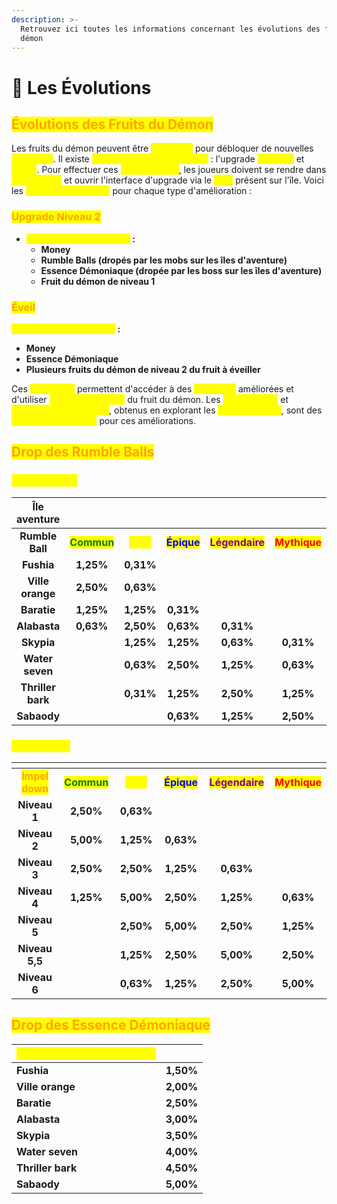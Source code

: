 ```yaml
---
description: >-
  Retrouvez ici toutes les informations concernant les évolutions des fruits du
  démon
---
```


# 👿 Les Évolutions

## <mark style="color:orange;">É</mark><mark style="color:orange;">**volutions des Fruits du Démon**</mark>

Les fruits du démon peuvent être <mark style="color:yellow;">**améliorés**</mark> pour débloquer de nouvelles <mark style="color:yellow;">**capacités**</mark>. Il existe <mark style="color:yellow;">**deux types d'améliorations**</mark> : l'upgrade <mark style="color:yellow;">**niveau 2**</mark> et <mark style="color:yellow;">**l'éveil**</mark>. Pour effectuer ces <mark style="color:yellow;">**améliorations**</mark>, les joueurs doivent se rendre dans <mark style="color:yellow;">**Impel Down**</mark> et ouvrir l'interface d'upgrade via le <mark style="color:yellow;">**NPC**</mark> présent sur l'île. Voici les <mark style="color:yellow;">**conditions requises**</mark> pour chaque type d'amélioration :  &#x20;

### <mark style="color:orange;">Upgrade Niveau 2</mark>&#x20;

* <mark style="color:yellow;">**Ressources nécessaires**</mark>**&#x20;:**
  * **Money**
  * **Rumble Balls (dropés par les mobs sur les îles d'aventure)**
  * **Essence Démoniaque (dropée par les boss sur les îles d'aventure)**
  * **Fruit du démon de niveau 1**

### <mark style="color:orange;">Éveil</mark>

<mark style="color:yellow;">**Ressources nécessaires**</mark>**&#x20;:**

* **Money**
* **Essence Démoniaque**
* **Plusieurs fruits du démon de niveau 2 du fruit à éveiller**

Ces <mark style="color:yellow;">**évolutions**</mark> permettent d'accéder à des <mark style="color:yellow;">**capacités**</mark> améliorées et d'utiliser <mark style="color:yellow;">**les deux attaques**</mark> du fruit du démon. Les <mark style="color:yellow;">**Rumble Balls**</mark> et <mark style="color:yellow;">**l'Essence Démoniaque**</mark>, obtenus en explorant les <mark style="color:yellow;">**îles d'aventure**</mark>, sont des <mark style="color:yellow;">**éléments essentiels**</mark> pour ces améliorations.

## <mark style="color:orange;">Drop des Rumble Balls</mark>

### <mark style="color:yellow;">Îles Aventure</mark>

<table><thead><tr><th width="121" align="center">Île aventure</th><th width="118" align="center"></th><th width="107" align="center"></th><th width="114" align="center"></th><th width="131" align="center"></th><th width="112" align="center"></th></tr></thead><tbody><tr><td align="center"><strong>Rumble Ball</strong></td><td align="center"><mark style="color:green;"><strong>Commun</strong></mark></td><td align="center"><mark style="color:yellow;"><strong>Rare</strong></mark></td><td align="center"><mark style="color:blue;"><strong>Épique</strong></mark></td><td align="center"><mark style="color:purple;"><strong>Légendaire</strong></mark></td><td align="center"><mark style="color:red;"><strong>Mythique</strong></mark></td></tr><tr><td align="center"><strong>Fushia</strong></td><td align="center"><strong>1,25%</strong></td><td align="center"><strong>0,31%</strong></td><td align="center"></td><td align="center"></td><td align="center"></td></tr><tr><td align="center"><strong>Ville orange</strong></td><td align="center"><strong>2,50%</strong></td><td align="center"><strong>0,63%</strong></td><td align="center"></td><td align="center"></td><td align="center"></td></tr><tr><td align="center"><strong>Baratie</strong></td><td align="center"><strong>1,25%</strong></td><td align="center"><strong>1,25%</strong></td><td align="center"><strong>0,31%</strong></td><td align="center"></td><td align="center"></td></tr><tr><td align="center"><strong>Alabasta</strong></td><td align="center"><strong>0,63%</strong></td><td align="center"><strong>2,50%</strong></td><td align="center"><strong>0,63%</strong></td><td align="center"><strong>0,31%</strong></td><td align="center"></td></tr><tr><td align="center"><strong>Skypia</strong></td><td align="center"></td><td align="center"><strong>1,25%</strong></td><td align="center"><strong>1,25%</strong></td><td align="center"><strong>0,63%</strong></td><td align="center"><strong>0,31%</strong></td></tr><tr><td align="center"><strong>Water seven</strong></td><td align="center"></td><td align="center"><strong>0,63%</strong></td><td align="center"><strong>2,50%</strong></td><td align="center"><strong>1,25%</strong></td><td align="center"><strong>0,63%</strong></td></tr><tr><td align="center"><strong>Thriller bark</strong></td><td align="center"></td><td align="center"><strong>0,31%</strong></td><td align="center"><strong>1,25%</strong></td><td align="center"><strong>2,50%</strong></td><td align="center"><strong>1,25%</strong></td></tr><tr><td align="center"><strong>Sabaody</strong></td><td align="center"></td><td align="center"></td><td align="center"><strong>0,63%</strong></td><td align="center"><strong>1,25%</strong></td><td align="center"><strong>2,50%</strong></td></tr></tbody></table>

### <mark style="color:yellow;">Impel Down</mark>&#x20;

<table><thead><tr><th width="134" align="center"></th><th width="107" align="center"></th><th width="112" align="center"></th><th width="93" align="center"></th><th width="132" align="center"></th><th align="center"></th></tr></thead><tbody><tr><td align="center"><mark style="color:orange;"><strong>Impel down</strong></mark></td><td align="center"><mark style="color:green;"><strong>Commun</strong></mark></td><td align="center"><mark style="color:yellow;"><strong>Rare</strong></mark></td><td align="center"><mark style="color:blue;"><strong>Épique</strong></mark></td><td align="center"><mark style="color:purple;"><strong>Légendaire</strong></mark></td><td align="center"><mark style="color:red;"><strong>Mythique</strong></mark></td></tr><tr><td align="center"><strong>Niveau 1</strong></td><td align="center"><strong>2,50%</strong></td><td align="center"><strong>0,63%</strong></td><td align="center"></td><td align="center"></td><td align="center"></td></tr><tr><td align="center"><strong>Niveau 2</strong></td><td align="center"><strong>5,00%</strong></td><td align="center"><strong>1,25%</strong></td><td align="center"><strong>0,63%</strong></td><td align="center"></td><td align="center"></td></tr><tr><td align="center"><strong>Niveau 3</strong></td><td align="center"><strong>2,50%</strong></td><td align="center"><strong>2,50%</strong></td><td align="center"><strong>1,25%</strong></td><td align="center"><strong>0,63%</strong></td><td align="center"></td></tr><tr><td align="center"><strong>Niveau 4</strong></td><td align="center"><strong>1,25%</strong></td><td align="center"><strong>5,00%</strong></td><td align="center"><strong>2,50%</strong></td><td align="center"><strong>1,25%</strong></td><td align="center"><strong>0,63%</strong></td></tr><tr><td align="center"><strong>Niveau 5</strong></td><td align="center"></td><td align="center"><strong>2,50%</strong></td><td align="center"><strong>5,00%</strong></td><td align="center"><strong>2,50%</strong></td><td align="center"><strong>1,25%</strong></td></tr><tr><td align="center"><strong>Niveau 5,5</strong></td><td align="center"></td><td align="center"><strong>1,25%</strong></td><td align="center"><strong>2,50%</strong></td><td align="center"><strong>5,00%</strong></td><td align="center"><strong>2,50%</strong></td></tr><tr><td align="center"><strong>Niveau 6</strong></td><td align="center"></td><td align="center"><strong>0,63%</strong></td><td align="center"><strong>1,25%</strong></td><td align="center"><strong>2,50%</strong></td><td align="center"><strong>5,00%</strong></td></tr></tbody></table>

## <mark style="color:orange;">Drop des Essence Démoniaque</mark>&#x20;

| <mark style="color:yellow;">**Essence démoniaque (Boss)**</mark> |           |
| ---------------------------------------------------------------- | --------- |
| **Fushia**                                                       | **1,50%** |
| **Ville orange**                                                 | **2,00%** |
| **Baratie**                                                      | **2,50%** |
| **Alabasta**                                                     | **3,00%** |
| **Skypia**                                                       | **3,50%** |
| **Water seven**                                                  | **4,00%** |
| **Thriller bark**                                                | **4,50%** |
| **Sabaody**                                                      | **5,00%** |
